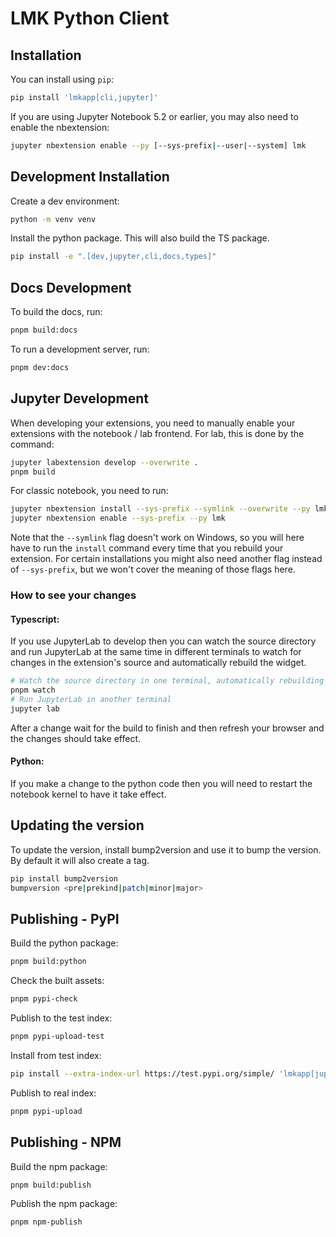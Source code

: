 
# LMK Python Client

<!-- [![Build Status](https://travis-ci.org/cfeenstra67/lmk.svg?branch=master)](https://travis-ci.org/cfeenstra67/lmk)
[![codecov](https://codecov.io/gh/cfeenstra67/lmk/branch/master/graph/badge.svg)](https://codecov.io/gh/cfeenstra67/lmk) -->

## Installation

You can install using `pip`:

```bash
pip install 'lmkapp[cli,jupyter]'
```

If you are using Jupyter Notebook 5.2 or earlier, you may also need to enable
the nbextension:
```bash
jupyter nbextension enable --py [--sys-prefix|--user|--system] lmk
```

## Development Installation

Create a dev environment:
```bash
python -m venv venv
```

Install the python package. This will also build the TS package.
```bash
pip install -e ".[dev,jupyter,cli,docs,types]"
```

## Docs Development

To build the docs, run:
```bash
pnpm build:docs
```
To run a development server, run:
```bash
pnpm dev:docs
```

## Jupyter Development

When developing your extensions, you need to manually enable your extensions with the
notebook / lab frontend. For lab, this is done by the command:

```bash
jupyter labextension develop --overwrite .
pnpm build
```

For classic notebook, you need to run:

```bash
jupyter nbextension install --sys-prefix --symlink --overwrite --py lmk
jupyter nbextension enable --sys-prefix --py lmk
```

Note that the `--symlink` flag doesn't work on Windows, so you will here have to run
the `install` command every time that you rebuild your extension. For certain installations
you might also need another flag instead of `--sys-prefix`, but we won't cover the meaning
of those flags here.

### How to see your changes
#### Typescript:
If you use JupyterLab to develop then you can watch the source directory and run JupyterLab at the same time in different
terminals to watch for changes in the extension's source and automatically rebuild the widget.

```bash
# Watch the source directory in one terminal, automatically rebuilding when needed
pnpm watch
# Run JupyterLab in another terminal
jupyter lab
```

After a change wait for the build to finish and then refresh your browser and the changes should take effect.

#### Python:
If you make a change to the python code then you will need to restart the notebook kernel to have it take effect.

## Updating the version

To update the version, install bump2version and use it to bump the version.
By default it will also create a tag.

```bash
pip install bump2version
bumpversion <pre|prekind|patch|minor|major>
```

## Publishing - PyPI

Build the python package:
```bash
pnpm build:python
```

Check the built assets:
```bash
pnpm pypi-check
```

Publish to the test index:
```bash
pnpm pypi-upload-test
```

Install from test index:
```bash
pip install --extra-index-url https://test.pypi.org/simple/ 'lmkapp[jupyter]==<version>'
```

Publish to real index:
```bash
pnpm pypi-upload
```

## Publishing - NPM

Build the npm package:
```bash
pnpm build:publish
```

Publish the npm package:
```bash
pnpm npm-publish
```
